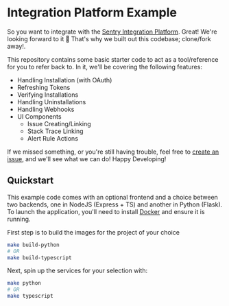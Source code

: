 # Integration Platform Example

So you want to integrate with the [Sentry Integration Platform](https://docs.sentry.io/product/integrations/integration-platform/). Great! We're looking forward to it 🎉 That's why we built out this codebase; clone/fork away!.

This repository contains some basic starter code to act as a tool/reference for you to refer back to. In it, we'll be covering the following features:

- Handling Installation (with OAuth)
- Refreshing Tokens
- Verifying Installations
- Handling Uninstallations
- Handling Webhooks
- UI Components
  - Issue Creating/Linking
  - Stack Trace Linking
  - Alert Rule Actions

If we missed something, or you're still having trouble, feel free to [create an issue](https://github.com/sentry-ecosystem/integration-platform-example/issues), and we'll see what we can do! Happy Developing!


## Quickstart

This example code comes with an optional frontend and a choice between two backends, one in NodeJS (Express + TS) and another in Python (Flask). To launch the application, you'll need to install [Docker](https://docs.docker.com/engine/install/) and ensure it is running.

First step is to build the images for the project of your choice

```bash
make build-python
# OR
make build-typescript
```

Next, spin up the services for your selection with:

```bash
make python
# OR
make typescript
```
